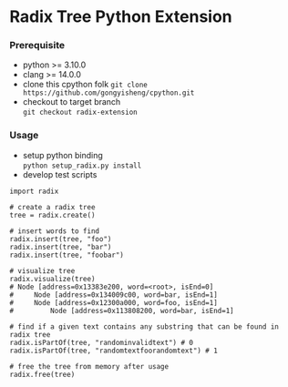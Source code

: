 # Radix Tree Python Extension
### Prerequisite
- python >= 3.10.0
- clang >= 14.0.0
- clone this cpython folk
`git clone https://github.com/gongyisheng/cpython.git`
- checkout to target branch  
`git checkout radix-extension`
### Usage
- setup python binding  
`python setup_radix.py install`
- develop test scripts  
```
import radix  

# create a radix tree
tree = radix.create()

# insert words to find
radix.insert(tree, "foo")
radix.insert(tree, "bar")
radix.insert(tree, "foobar")

# visualize tree
radix.visualize(tree)
# Node [address=0x13383e200, word=<root>, isEnd=0]
#     Node [address=0x134009c00, word=bar, isEnd=1]
#     Node [address=0x12300a000, word=foo, isEnd=1]
#         Node [address=0x113808200, word=bar, isEnd=1]

# find if a given text contains any substring that can be found in radix tree  
radix.isPartOf(tree, "randominvalidtext") # 0
radix.isPartOf(tree, "randomtextfoorandomtext") # 1

# free the tree from memory after usage
radix.free(tree)
```